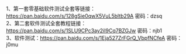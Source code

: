 1、第一套零基础软件测试全套等链接：https://pan.baidu.com/s/128gSie0qwX5VuL5bltb29A 密码：dzsq  
2、第二套软件测试全套教程链接：https://pan.baidu.com/s/1SLU9CPc3ay2iI9Cq7BZGJw 密码：njb1  
3、软件测试：https://pan.baidu.com/s/1Eja527ZrFGrQ_VbpfNCfeA 密码：j0mu  
